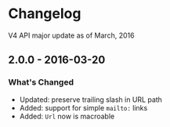 # Changelog

V4 API major update as of March, 2016

## 2.0.0 - 2016-03-20

### What's Changed

- Updated: preserve trailing slash in URL path
- Added: support for simple `mailto:` links
- Added: `Url` now is macroable
